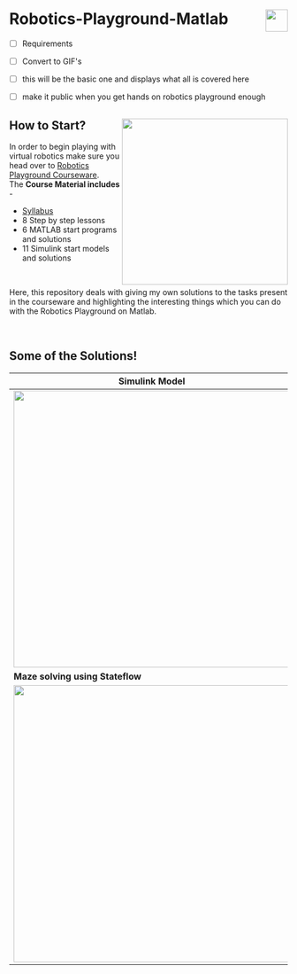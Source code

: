 <div>
  <img src="https://img.shields.io/badge/MATLAB-Basic-red" align="right" height=40/>
  <h1>Robotics-Playground-Matlab</h1>
</div>

- [ ] Requirements
- [ ] Convert to GIF's
- [ ] this will be the basic one and displays what all is covered here
- [ ] make it public when you get hands on robotics playground enough


<div>
  <img align=right width=300 src="https://in.mathworks.com/academia/courseware/robotics-playground/_jcr_content/mainParsys/column_0_copy_copy/2/columns_copy/1/image_0.adapt.1200.medium.png/1620309409409.png"/>
  <h2>How to Start?</h2>
  
  <p>In order to begin playing with virtual robotics make sure you head over to <a href="https://in.mathworks.com/academia/courseware/robotics-playground.html">Robotics Playground Courseware</a>.<br>The <b>Course Material includes</b> - </p>
  <ul>
    <li><a href="https://in.mathworks.com/content/dam/mathworks/mathworks-dot-com/academia/highschool/courseware/robotics-playground/syllabus.pdf">Syllabus</a></li>
    <li>8 Step by step lessons</li>
    <li>6 MATLAB start programs and solutions</li>
    <li>11 Simulink start models and solutions</li>
  </ul><br>
  <p>Here, this repository deals with giving my own solutions to the tasks present in the courseware and highlighting the interesting things which you can do with the Robotics Playground on Matlab.</p><br>
  
</div>
  <h2>Some of the Solutions!</h2>
  
  | <b>Simulink Model</b> | <b>Output Video</b> |
  |---|---|
  | <img align=center width=500 src="https://github.com/Swarzinium-369/Robotics-Playground-Matlab/blob/main/img-vid/wall-tracking.png"/>  | <img align=center width=500 src="https://github.com/Swarzinium-369/Robotics-Playground-Matlab/blob/main/img-vid/gif/1-wall%20tracking.gif"/> |
  | <b>Maze solving using Stateflow</b> | <b>3 ultrasonic sensors present</b> | 
  | <img align=center width=500 src="https://github.com/Swarzinium-369/Robotics-Playground-Matlab/blob/main/img-vid/Maze-robot-stateflow.png"/>  | <img align=center width=500 src="https://github.com/Swarzinium-369/Robotics-Playground-Matlab/blob/main/img-vid/gif/2-maze%20robot.gif"/> |


  
  
  
<div>
  
</div>


